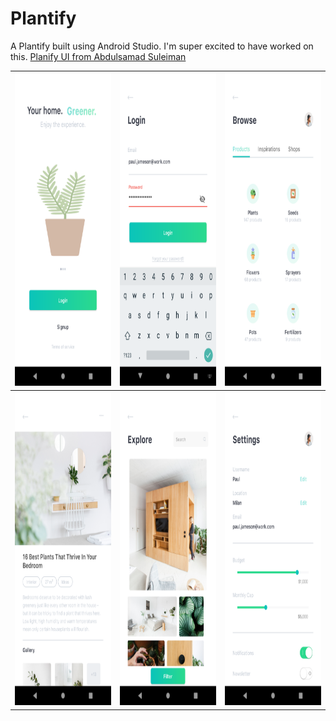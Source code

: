 Plantify
===============

A Plantify  built using Android Studio. I'm super excited to have worked on this.
[Planify UI from 
Abdulsamad Suleiman](https://github.com/abdulsamadola) 


<table style="width:100%">
  <tr>
    <th><img src="https://github.com/abdulsamadola/plantify/blob/master/screenshots/screenshot1.png" width="300" height="500" alt="Plantify"/></th>
    <th>
<img src="https://github.com/abdulsamadola/plantify/blob/master/screenshots/screenshot2.png" width="300" height="500" alt="Plantify"/></th>
    <th>
<img src="https://github.com/abdulsamadola/plantify/blob/master/screenshots/screenshot3.png" width="300" height="500" alt="Plantify"/></th>
  </tr>
  <tr>
    <th><img src="https://github.com/abdulsamadola/plantify/blob/master/screenshots/screenshot4.png" width="300" height="500" alt="Plantify"/></th>
    <th>
<img src="https://github.com/abdulsamadola/plantify/blob/master/screenshots/screenshot5.png" width="300" height="500" alt="Plantify"/></th>
    <th>
<img src="https://github.com/abdulsamadola/plantify/blob/master/screenshots/screenshot6.png" width="300" height="500" alt="Plantify"/></th>
  </tr>

</table>

